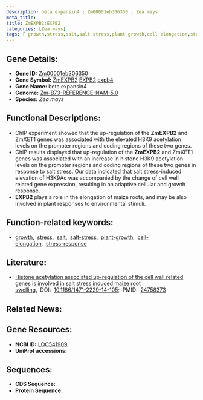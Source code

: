 ```yaml
---
description: beta expansin4 ; Zm00001eb306350 ; Zea mays
meta_title:
title: ZmEXPB2;EXPB2
categories: [Zea mays]
tags: [ growth,stress,salt,salt stress,plant growth,cell elongation,stress response ]
---
```


## Gene Details:
- **Gene ID:**	[Zm00001eb306350](https://www.maizegdb.org/gene_center/gene/Zm00001eb306350)
- **Gene Symbol:** <u>ZmEXPB2</u>&nbsp;<u>EXPB2</u>&nbsp;<u>expb4</u>
- **Gene Name:** beta expansin4
- **Genome:** [Zm-B73-REFERENCE-NAM-5.0](https://www.maizegdb.org/genome/assembly/Zm-B73-REFERENCE-NAM-5.0)
- **Species:** *Zea mays*

## Functional Descriptions:
   - ChIP experiment showed that the up-regulation of the **ZmEXPB2** and ZmXET1 genes was associated with the elevated H3K9 acetylation levels on the promoter regions and coding regions of these two genes.
   - ChIP results displayed that up-regulation of the **ZmEXPB2** and ZmXET1 genes was associated with an increase in histone H3K9 acetylation levels on the promoter regions and coding regions of these two genes in response to salt stress. Our data indicated that salt stress-induced elevation of H3K9Ac was accompanied by the change of cell well related gene expression, resulting in an adaptive cellular and growth response.
   - **EXPB2** plays a role in the elongation of maize roots, and may be also involved in plant responses to environmental stimuli.

## Function-related keywords:
- [growth](/tags/growth/),&nbsp;&nbsp;[stress](/tags/stress/),&nbsp;&nbsp;[salt](/tags/salt/),&nbsp;&nbsp;[salt-stress](/tags/salt-stress/),&nbsp;&nbsp;[plant-growth](/tags/plant-growth/),&nbsp;&nbsp;[cell-elongation](/tags/cell-elongation/),&nbsp;&nbsp;[stress-response](/tags/stress-response/)

## Literature:
   - [Histone acetylation associated up-regulation of the cell wall related genes is involved in salt stress induced maize root swelling.]( https://bmcplantbiol.biomedcentral.com/articles/10.1186/1471-2229-14-105)&nbsp;&nbsp;DOI:&nbsp;&nbsp;[10.1186/1471-2229-14-105](https://bmcplantbiol.biomedcentral.com/articles/10.1186/1471-2229-14-105);&nbsp;&nbsp;PMID:&nbsp;&nbsp;[24758373](https://pubmed.ncbi.nlm.nih.gov/24758373/)

## Related News:

## Gene Resources:
- **NCBI ID:**  [LOC541909](https://www.ncbi.nlm.nih.gov/gene/?term=LOC541909)
- **UniProt accessions:** [](https://www.uniprot.org/uniprotkb//entry)



## Sequences:
- **CDS Sequence:**
- **Protein Sequence:**
